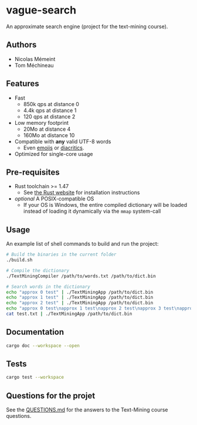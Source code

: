 # vague-search

An approximate search engine (project for the text-mining course).

## Authors

- Nicolas Mémeint
- Tom Méchineau

## Features

- Fast
  - 850k qps at distance 0
  - 4.4k qps at distance 1
  - 120 qps at distance 2
- Low memory footprint
  - 20Mo at distance 4
  - 160Mo at distance 10
- Compatible with **any** valid UTF-8 words
  - Even [emojis](https://en.wikipedia.org/wiki/Emoji) or [diacritics](https://en.wikipedia.org/wiki/Diacritic).
- Optimized for single-core usage

## Pre-requisites

- Rust toolchain >= 1.47
  - See [the Rust website](https://www.rust-lang.org/learn/get-started) for installation instructions
- *optional* A POSIX-compatible OS
  - If your OS is Windows, the entire compiled dictionary will be loaded
   instead of loading it dynamically via the `mmap` system-call

## Usage

An example list of shell commands to build and run the project:

```bash
# Build the binaries in the current folder
./build.sh

# Compile the dictionary
./TextMiningCompiler /path/to/words.txt /path/to/dict.bin

# Search words in the dictionary
echo "approx 0 test" | ./TextMiningApp /path/to/dict.bin
echo "approx 1 test" | ./TextMiningApp /path/to/dict.bin
echo "approx 2 test" | ./TextMiningApp /path/to/dict.bin
echo "approx 0 test\napprox 1 test\napprox 2 test\napprox 3 test\napprox 4 test" | ./TextMiningApp /path/to/dict.bin
cat test.txt | ./TextMiningApp /path/to/dict.bin
```

## Documentation

```bash
cargo doc --workspace --open
```

## Tests

```bash
cargo test --workspace
```

## Questions for the projet

See the [QUESTIONS.md](./QUESTIONS.md) for the answers to the Text-Mining course questions.
